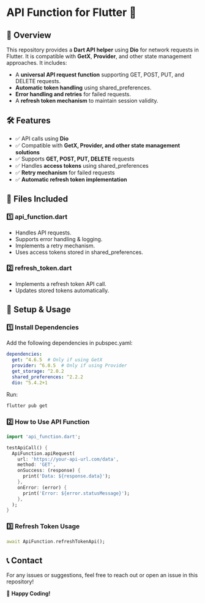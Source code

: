 # API Function for Flutter 🚀

## 📌 Overview
This repository provides a **Dart API helper** using **Dio** for network requests in Flutter. It is compatible with **GetX**, **Provider**, and other state management approaches. It includes:
- A **universal API request function** supporting GET, POST, PUT, and DELETE requests.
- **Automatic token handling** using shared_preferences.
- **Error handling and retries** for failed requests.
- A **refresh token mechanism** to maintain session validity.

## 🛠️ Features
- ✅ API calls using **Dio**
- ✅ Compatible with **GetX, Provider, and other state management solutions**
- ✅ Supports **GET, POST, PUT, DELETE** requests
- ✅ Handles **access tokens** using shared_preferences
- ✅ **Retry mechanism** for failed requests
- ✅ **Automatic refresh token implementation**

## 📂 Files Included
### 1️⃣ **api_function.dart**
- Handles API requests.
- Supports error handling & logging.
- Implements a retry mechanism.
- Uses access tokens stored in shared_preferences.

### 2️⃣ **refresh_token.dart**
- Implements a refresh token API call.
- Updates stored tokens automatically.

## 🚀 Setup & Usage
### 1️⃣ **Install Dependencies**
Add the following dependencies in pubspec.yaml:
```yaml
dependencies:
  get: ^4.6.5  # Only if using GetX
  provider: ^6.0.5  # Only if using Provider
  get_storage: ^2.0.2
  shared_preferences: ^2.2.2
  dio: ^5.4.2+1
```
Run:
```bash
flutter pub get
```

### 2️⃣ **How to Use API Function**
```dart
import 'api_function.dart';

testApiCall() {
  ApiFunction.apiRequest(
    url: 'https://your-api-url.com/data',
    method: 'GET',
    onSuccess: (response) {
      print('Data: ${response.data}');
    },
    onError: (error) {
      print('Error: ${error.statusMessage}');
    },
  );
}
```

### 3️⃣ **Refresh Token Usage**
```dart
await ApiFunction.refreshTokenApi();
```

## 📞 Contact
For any issues or suggestions, feel free to reach out or open an issue in this repository!

🚀 **Happy Coding!**

